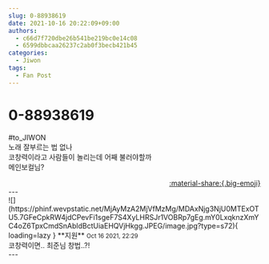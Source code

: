 ```yaml
---
slug: 0-88938619
date: 2021-10-16 20:22:09+09:00
authors:
  - c66d7f720dbe26b541be219bc0e14c08
  - 6599dbbcaa26237c2ab0f3becb421b45
categories:
  - Jiwon
tags:
  - Fan Post
---
```


# 0-88938619

<div class="post-container" markdown="1">
<div class="content-container md-sidebar__scrollwrap" markdown="1">

\#to_JIWON<br>노래 잘부르는 법 없나<br>코창력이라고 사람들이 놀리는데 어째 불러야할까<br>메인보컬님?

</div>
</div>

<div style="text-align: right;" markdown="1">
<a href="https://weverse.io/fromis9/fanpost/0-88938619" style="text-align: right;">:material-share:{.big-emoji}</a>
</div>
---

<div class="comments-container md-sidebar__scrollwrap" markdown="1">
<div class="comment" markdown="1">
<div class='id-container' markdown="1">
![](https://phinf.wevpstatic.net/MjAyMzA2MjVfMzMg/MDAxNjg3NjU0MTExOTU5.7GFeCpkRW4jdCPevFi1sgeF7S4XyLHRSJr1VOBRp7gEg.mY0LxqknzXmYC4oZ6TpxCmdSnAbldBctUiaEHQVjHkgg.JPEG/image.jpg?type=s72){ loading=lazy }
**<span class="artist">지원</span>** <small>Oct 16 2021, 22:29</small><br>
</div>
<div class='comment-body' markdown="1">
코창력이면.. 최준님 창법..?!
</div>
</div>
</div>
---
